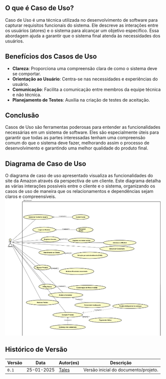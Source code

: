 
## O que é Caso de Uso?

Caso de Uso é uma técnica utilizada no desenvolvimento de software para capturar requisitos funcionais do sistema. Ele descreve as interações entre os usuários (atores) e o sistema para alcançar um objetivo específico. Essa abordagem ajuda a garantir que o sistema final atenda às necessidades dos usuários.

## Benefícios dos Casos de Uso

- **Clareza**: Proporciona uma compreensão clara de como o sistema deve se comportar.
- **Orientação ao Usuário**: Centra-se nas necessidades e experiências do usuário.
- **Comunicação**: Facilita a comunicação entre membros da equipe técnica e não técnica.
- **Planejamento de Testes**: Auxilia na criação de testes de aceitação.

## Conclusão

Casos de Uso são ferramentas poderosas para entender as funcionalidades necessárias em um sistema de software. Eles são especialmente úteis para garantir que todas as partes interessadas tenham uma compreensão comum do que o sistema deve fazer, melhorando assim o processo de desenvolvimento e garantindo uma melhor qualidade do produto final.


## Diagrama de Caso de Uso
O diagrama de caso de uso apresentado visualiza as funcionalidades do site da Amazon através da perspectiva de um cliente. Este diagrama detalha as várias interações possíveis entre o cliente e o sistema, organizando os casos de uso de maneira que os relacionamentos e dependências sejam claros e compreensíveis.
![Diagrama](./assets/img.png "diagrama de caso de uso")


## Histórico de Versão

| Versão   | Data       | Autor(es)                                  | Descrição                                                                                   |
|----------|------------|--------------------------------------------|---------------------------------------------------------------------------------------------|
| `0.1`    | 25-01-2025 | [Tales](https://github.com/talesrg)     | Versão inicial do documento/projeto.                                                        |